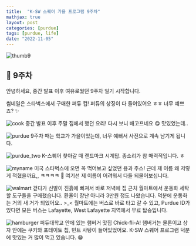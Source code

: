```yaml
---
title:  "K-SW 스퀘어 가을 프로그램 9주차"
mathjax: true
layout: post
categories: [purdue]
tags: [purdue, life]
date: "2022-11-05"
---
```


![thumb9](/assets/photos/nine/thumb9.jpg)



## 🤗 9주차

안녕하세요, 중간 발표 이후 여유로웠던 9주차 일기 시작합니다.

썸네일은 스타벅스에서 구매한 퍼듀 컵! 퍼듀의 상징이 다 들어있어요 ㅎㅎ 너무 예쁘죠? ✨


![cook](/assets/photos/nine/cook.jpg)
중간 발표 이후 주말 집에서 했던 요리! 다시 보니 배고프네요 😋 맛있었는데..

![purdue](/assets/photos/nine/purdue.jpg)
9주차 때는 학교가 가을이었는데, 너무 예뻐서 사진으로 계속 남기게 됩니다.

![purdue_two](/assets/photos/nine/purdue_two.jpg)
K-스퀘어 찾아갈 때 랜드마크 시계탑. 종소리가 참 매력적입니다. ㅎ

![myname](/assets/photos/nine/myname.jpg)
미국 스타벅스에 오면 꼭 먹어보고 싶었던 용과 주스! 근데 제 이름 왜 저렇게 적혔을까요,, ㅋㅋㅋㅋ 🤣 여기선 제 이름이 어려워서 다들 되물어보십니다.

![walmart](/assets/photos/nine/walmart.jpg)
걷다가 신발이 진흙에 빠져서 바로 저녁에 집 근처 월마트에서 운동화 세탁할 도구들을 구매했습니다. 환율이 장난 아니라 3만원 정도 나왔습니다. 덕분에 운동화는 거의 새 거가 되었어요.. >_< 월마트에는 버스로 바로 타고 갈 수 있고, Purdue ID가 있다면 모든 버스는 Lafayette, West Lafayette 지역에서 무료 탑승입니다.

![hamburger](/assets/photos/nine/hamburger.jpg)
퍼듀대학교 안에 있는 햄버거 맛집 Chick-fli-A! 햄버거는 물론이고 상자 안에는 쿠키와 포테이토 칩, 민트 사탕이 들어있었어요. K-SW 스퀘어 프로그램 덕분에 맛있는 거 많이 먹고 있습니다. 😁